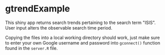 # gtrendExample

This shiny app returns search trends pertaining to the search term "ISIS". User input alters the observable search time period. 

Copying the files into a local working directory should work, just make sure to enter your own Google username and password into `gconnect()` function found in the `server.R` file.

